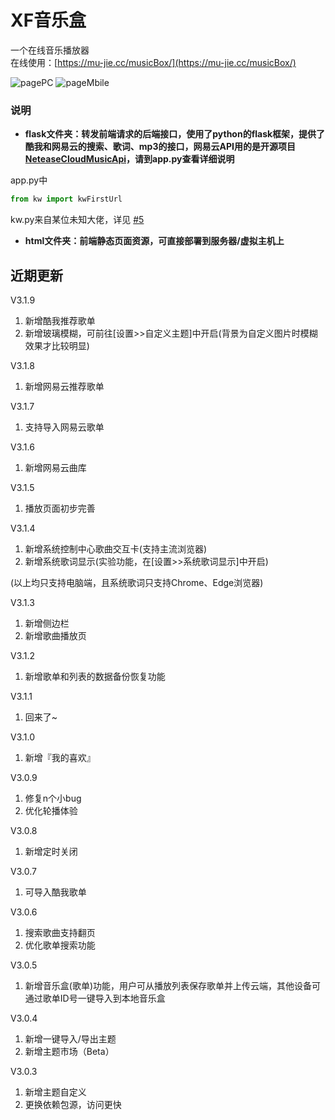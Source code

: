 # XF音乐盒


一个在线音乐播放器<br>在线使用：[https://mu-jie.cc/musicBox/](https://mu-jie.cc/musicBox/)

![pagePC](http://ali.mu-jie.cc/img/uipc.jpg)
![pageMbile](http://ali.mu-jie.cc/img/musicBoxUI.jpg)


### 说明
- **flask文件夹：转发前端请求的后端接口，使用了python的flask框架，提供了酷我和网易云的搜索、歌词、mp3的接口，网易云API用的是开源项目[NeteaseCloudMusicApi](https://github.com/Binaryify/NeteaseCloudMusicApi)，请到app.py查看详细说明**

app.py中
```py
from kw import kwFirstUrl
```
kw.py来自某位未知大佬，详见 [#5](https://github.com/xfmujie/musicBox/issues/5)

- **html文件夹：前端静态页面资源，可直接部署到服务器/虚拟主机上**

## 近期更新
V3.1.9
1. 新增酷我推荐歌单
2. 新增玻璃模糊，可前往[设置>>自定义主题]中开启(背景为自定义图片时模糊效果才比较明显)

V3.1.8
1. 新增网易云推荐歌单

V3.1.7
1. 支持导入网易云歌单

V3.1.6
1. 新增网易云曲库

V3.1.5
1. 播放页面初步完善

V3.1.4
1. 新增系统控制中心歌曲交互卡(支持主流浏览器)
2. 新增系统歌词显示(实验功能，在[设置>>系统歌词显示]中开启)

(以上均只支持电脑端，且系统歌词只支持Chrome、Edge浏览器)

V3.1.3
1. 新增侧边栏
2. 新增歌曲播放页

V3.1.2
1. 新增歌单和列表的数据备份恢复功能

V3.1.1
1. 回来了~

V3.1.0
1. 新增『我的喜欢』

V3.0.9
1. 修复n个小bug
2. 优化轮播体验

V3.0.8
1. 新增定时关闭

V3.0.7
1. 可导入酷我歌单

V3.0.6
1. 搜索歌曲支持翻页
2. 优化歌单搜索功能

V3.0.5
1. 新增音乐盒(歌单)功能，用户可从播放列表保存歌单并上传云端，其他设备可通过歌单ID号一键导入到本地音乐盒

V3.0.4
1. 新增一键导入/导出主题
2. 新增主题市场（Beta）

V3.0.3
1. 新增主题自定义
2. 更换依赖包源，访问更快


